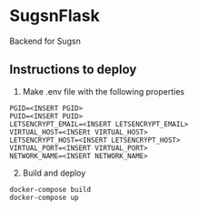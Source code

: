 # SugsnFlask
Backend for Sugsn

## Instructions to deploy
1) Make .env file with the following properties
```
PGID=<INSERT PGID>
PUID=<INSERT PUID>
LETSENCRYPT_EMAIL=<INSERT LETSENCRYPT_EMAIL>
VIRTUAL_HOST=<INSERt VIRTUAL_HOST>
LETSENCRYPT_HOST=<INSERT LETSENCRYPT_HOST>
VIRTUAL_PORT=<INSERT VIRTUAL_PORT>
NETWORK_NAME=<INSERT NETWORK_NAME>
```

2) Build and deploy
```
docker-compose build
docker-compose up
```
